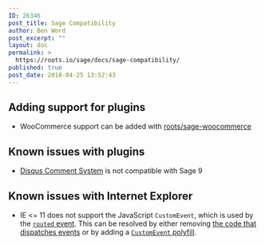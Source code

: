 ```yaml
---
ID: 26346
post_title: Sage Compatibility
author: Ben Word
post_excerpt: ""
layout: doc
permalink: >
  https://roots.io/sage/docs/sage-compatibility/
published: true
post_date: 2018-04-25 13:52:43
---
```

## Adding support for plugins

* WooCommerce support can be added with [roots/sage-woocommerce](https://github.com/roots/sage-woocommerce)

## Known issues with plugins

* [Disqus Comment System](https://github.com/roots/sage/issues/2035#issuecomment-369673419) is not compatible with Sage 9

## Known issues with Internet Explorer

* IE <= 11 does not support the JavaScript `CustomEvent`, which is used by the [`routed` event](/sage/docs/theme-development-and-building/#listening-for-route-events). This can be resolved by either removing [the code that dispatches events](https://github.com/roots/sage/pull/2080) or by adding a [`CustomEvent` polyfill](https://github.com/kumarharsh/custom-event-polyfill).